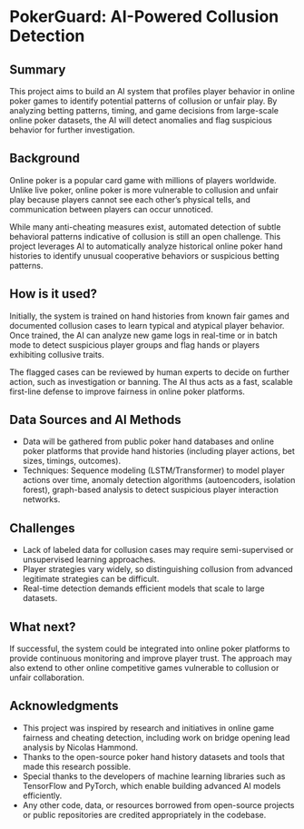 # PokerGuard: AI-Powered Collusion Detection

## Summary  
This project aims to build an AI system that profiles player behavior in online poker games to identify potential patterns of collusion or unfair play. By analyzing betting patterns, timing, and game decisions from large-scale online poker datasets, the AI will detect anomalies and flag suspicious behavior for further investigation.

## Background  
Online poker is a popular card game with millions of players worldwide. Unlike live poker, online poker is more vulnerable to collusion and unfair play because players cannot see each other’s physical tells, and communication between players can occur unnoticed.

While many anti-cheating measures exist, automated detection of subtle behavioral patterns indicative of collusion is still an open challenge. This project leverages AI to automatically analyze historical online poker hand histories to identify unusual cooperative behaviors or suspicious betting patterns.

## How is it used?  
Initially, the system is trained on hand histories from known fair games and documented collusion cases to learn typical and atypical player behavior. Once trained, the AI can analyze new game logs in real-time or in batch mode to detect suspicious player groups and flag hands or players exhibiting collusive traits.

The flagged cases can be reviewed by human experts to decide on further action, such as investigation or banning. The AI thus acts as a fast, scalable first-line defense to improve fairness in online poker platforms.

## Data Sources and AI Methods  
- Data will be gathered from public poker hand databases and online poker platforms that provide hand histories (including player actions, bet sizes, timings, outcomes).  
- Techniques: Sequence modeling (LSTM/Transformer) to model player actions over time, anomaly detection algorithms (autoencoders, isolation forest), graph-based analysis to detect suspicious player interaction networks.

## Challenges  
- Lack of labeled data for collusion cases may require semi-supervised or unsupervised learning approaches.  
- Player strategies vary widely, so distinguishing collusion from advanced legitimate strategies can be difficult.  
- Real-time detection demands efficient models that scale to large datasets.

## What next?  
If successful, the system could be integrated into online poker platforms to provide continuous monitoring and improve player trust. The approach may also extend to other online competitive games vulnerable to collusion or unfair collaboration.

## Acknowledgments

- This project was inspired by research and initiatives in online game fairness and cheating detection, including work on bridge opening lead analysis by Nicolas Hammond.  
- Thanks to the open-source poker hand history datasets and tools that made this research possible.  
- Special thanks to the developers of machine learning libraries such as TensorFlow and PyTorch, which enable building advanced AI models efficiently.  
- Any other code, data, or resources borrowed from open-source projects or public repositories are credited appropriately in the codebase.
